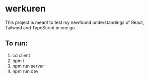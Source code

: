 # werkuren
This project is meant to test my newfound understandings of React, Tailwind and TypeScript in one go

## To run:
1. cd client
2. npm i
3. npm run server
4. npm run dev
